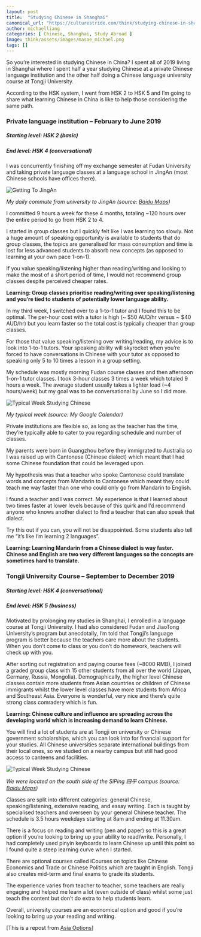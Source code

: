 ```yaml
---
layout: post
title:  "Studying Chinese in Shanghai"
canonical_url: "https://culturestride.com/think/studying-chinese-in-shanghai"
author: michaelliang
categories: [ Chinese, Shanghai, Study Abroad ]
image: think/assets/images/masae_michael.png
tags: []
---
```

So you’re interested in studying Chinese in China? I spent all of 2019 living in Shanghai where I spent half a year studying Chinese at a private Chinese language institution and the other half doing a Chinese language university course at Tongji University.

According to the HSK system, I went from HSK 2 to HSK 5 and I’m going to share what learning Chinese in China is like to help those considering the same path.

### Private language institution – February to June 2019

##### Starting level: HSK 2 (basic)

##### End level: HSK 4 (conversational)

I was concurrently finishing off my exchange semester at Fudan University and taking private language classes at a language school in JingAn (most Chinese schools have offices there).

![Getting To JingAn](../../think/assets/images/jingan.png "Getting to JingAn")

*My daily commute from university to JingAn (source: [Baidu Maps](https://maps.baidu.com))*

I committed 9 hours a week for these 4 months, totaling ~120 hours over the entire period to go from HSK 2 to 4.

I started in group classes but I quickly felt like I was learning too slowly. Not a huge amount of speaking opportunity is available to students that do group classes, the topics are generalised for mass consumption and time is lost for less advanced students to absorb new concepts (as opposed to learning at your own pace 1-on-1).

If you value speaking/listening higher than reading/writing and looking to make the most of a short period of time, I would not recommend group classes despite perceived cheaper rates.

**Learning: Group classes prioritise reading/writing over speaking/listening and you’re tied to students of potentially lower language ability.**

In my third week, I switched over to a 1-to-1 tutor and I found this to be optimal. The per-hour cost with a tutor is high (~ $50 AUD/hr versus ~ $40 AUD/hr) but you learn faster so the total cost is typically cheaper than group classes.

For those that value speaking/listening over writing/reading, my advice is to look into 1-to-1 tutors. Your speaking ability will skyrocket when you’re forced to have conversations in Chinese with your tutor as opposed to speaking only 5 to 10 times a lesson in a group setting.

My schedule was mostly morning Fudan course classes and then afternoon 1-on-1 tutor classes. I took 3-hour classes 3 times a week which totaled 9 hours a week. The average student usually takes a lighter load (~4 hours/week) but my goal was to be conversational by June so I did more.

![Typical Week Studying Chinese](../../think/assets/images/typical_week.png "Typical Week Studying Chinese")

*My typical week (source: My Google Calendar)*

Private institutions are flexible so, as long as the teacher has the time, they’re typically able to cater to you regarding schedule and number of classes.

My parents were born in Guangzhou before they immigrated to Australia so I was raised up with Cantonese (Chinese dialect) which meant that I had some Chinese foundation that could be leveraged upon.

My hypothesis was that a teacher who spoke Cantonese could translate words and concepts from Mandarin to Cantonese which meant they could teach me way faster than one who could only go from Mandarin to English.

I found a teacher and I was correct. My experience is that I learned about two times faster at lower levels because of this quirk and I’d recommend anyone who knows another dialect to find a teacher that can also speak that dialect.

Try this out if you can, you will not be disappointed. Some students also tell me “it’s like I’m learning 2 languages”.

**Learning: Learning Mandarin from a Chinese dialect is way faster. Chinese and English are two very different languages so the concepts are sometimes hard to translate.**

### Tongji University Course – September to December 2019

##### Starting level: HSK 4 (conversational)

##### End level: HSK 5 (business)

Motivated by prolonging my studies in Shanghai, I enrolled in a language course at Tongji University. I had also considered Fudan and JiaoTong University’s program but anecdotally, I’m told that Tongji’s language program is better because the teachers care more about the students. When you don’t come to class or you don’t do homework, teachers will check up with you.

After sorting out registration and paying course fees (~8000 RMB), I joined a graded group class with 15 other students from all over the world (Japan, Germany, Russia, Mongolia). Demographically, the higher level Chinese classes contain more students from Asian countries or children of Chinese immigrants whilst the lower level classes have more students from Africa and Southeast Asia. Everyone is wonderful, very nice and there’s quite strong class comradery which is fun.

**Learning: Chinese culture and influence are spreading across the developing world which is increasing demand to learn Chinese.**

You will find a lot of students are at Tongji on university or Chinese government scholarships, which you can look into for financial support for your studies. All Chinese universities separate international buildings from their local ones, so we studied on a nearby campus but still had good access to canteens and facilities.

![Typical Week Studying Chinese](../../think/assets/images/tongji.png "Typical Week Studying Chinese")

*We were located on the south side of the SiPing 四平 campus (source: [Baidu Maps](https://maps.baidu.com))*

Classes are split into different categories: general Chinese, speaking/listening, extensive reading, and essay writing. Each is taught by specialised teachers and overseen by your general Chinese teacher. The schedule is 3.5 hours weekdays starting at 8am and ending at 11.30am.

There is a focus on reading and writing (pen and paper) so this is a great option if you’re looking to bring up your ability to read/write. Personally, I had completely used pinyin keyboards to learn Chinese up until this point so I found quite a steep learning curve when I started.

There are optional courses called iCourses on topics like Chinese Economics and Trade or Chinese Politics which are taught in English. Tongji also creates mid-term and final exams to grade its students.

The experience varies from teacher to teacher, some teachers are really engaging and helped me learn a lot (even outside of class) whilst some just teach the content but don’t do extra to help students learn.

Overall, university courses are an economical option and good if you’re looking to bring up your reading and writing.

[This is a repost from [Asia Options](https://www.asiaoptions.org/hsk-2-to-5-in-a-year-studying-chinese-in-shanghai/)]
